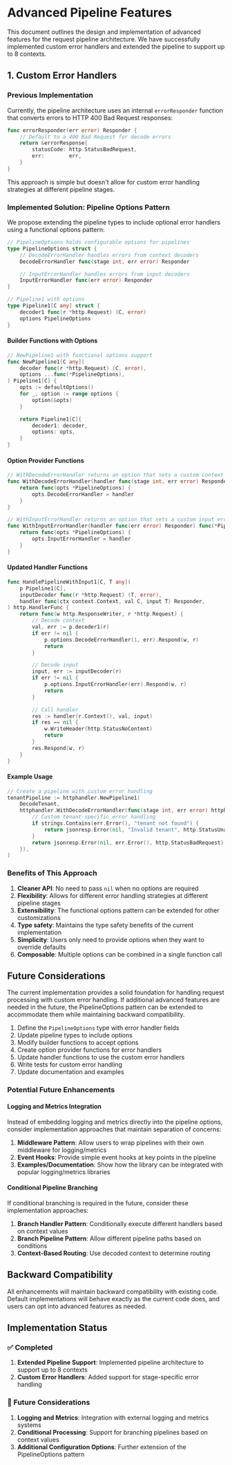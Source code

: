 # Advanced Pipeline Features

This document outlines the design and implementation of advanced features for the request pipeline architecture. We have successfully implemented custom error handlers and extended the pipeline to support up to 8 contexts.

## 1. Custom Error Handlers

### Previous Implementation

Currently, the pipeline architecture uses an internal `errorResponder` function that converts errors to HTTP 400 Bad Request responses:

```go
func errorResponder(err error) Responder {
    // Default to a 400 Bad Request for decode errors
    return &errorResponse{
        statusCode: http.StatusBadRequest,
        err:        err,
    }
}
```

This approach is simple but doesn't allow for custom error handling strategies at different pipeline stages.

### Implemented Solution: Pipeline Options Pattern

We propose extending the pipeline types to include optional error handlers using a functional options pattern:

```go
// PipelineOptions holds configurable options for pipelines
type PipelineOptions struct {
    // DecodeErrorHandler handles errors from context decoders
    DecodeErrorHandler func(stage int, err error) Responder

    // InputErrorHandler handles errors from input decoders
    InputErrorHandler func(err error) Responder
}

// Pipeline1 with options
type Pipeline1[C any] struct {
    decoder1 func(r *http.Request) (C, error)
    options PipelineOptions
}
```

#### Builder Functions with Options

```go
// NewPipeline1 with functional options support
func NewPipeline1[C any](
    decoder func(r *http.Request) (C, error),
    options ...func(*PipelineOptions),
) Pipeline1[C] {
    opts := defaultOptions()
    for _, option := range options {
        option(&opts)
    }

    return Pipeline1[C]{
        decoder1: decoder,
        options: opts,
    }
}
```

#### Option Provider Functions

```go
// WithDecodeErrorHandler returns an option that sets a custom context error handler
func WithDecodeErrorHandler(handler func(stage int, err error) Responder) func(*PipelineOptions) {
    return func(opts *PipelineOptions) {
        opts.DecodeErrorHandler = handler
    }
}

// WithInputErrorHandler returns an option that sets a custom input error handler
func WithInputErrorHandler(handler func(err error) Responder) func(*PipelineOptions) {
    return func(opts *PipelineOptions) {
        opts.InputErrorHandler = handler
    }
}
```

#### Updated Handler Functions

```go
func HandlePipelineWithInput1[C, T any](
    p Pipeline1[C],
    inputDecoder func(r *http.Request) (T, error),
    handler func(ctx context.Context, val C, input T) Responder,
) http.HandlerFunc {
    return func(w http.ResponseWriter, r *http.Request) {
        // Decode context
        val, err := p.decoder1(r)
        if err != nil {
            p.options.DecodeErrorHandler(1, err).Respond(w, r)
            return
        }

        // Decode input
        input, err := inputDecoder(r)
        if err != nil {
            p.options.InputErrorHandler(err).Respond(w, r)
            return
        }

        // Call handler
        res := handler(r.Context(), val, input)
        if res == nil {
            w.WriteHeader(http.StatusNoContent)
            return
        }
        res.Respond(w, r)
    }
}
```

#### Example Usage

```go
// Create a pipeline with custom error handling
tenantPipeline := httphandler.NewPipeline1(
    DecodeTenant,
    httphandler.WithDecodeErrorHandler(func(stage int, err error) httphandler.Responder {
        // Custom tenant-specific error handling
        if strings.Contains(err.Error(), "tenant not found") {
            return jsonresp.Error(nil, "Invalid tenant", http.StatusUnauthorized)
        }
        return jsonresp.Error(nil, err.Error(), http.StatusBadRequest)
    }),
)
```

### Benefits of This Approach

1. **Cleaner API**: No need to pass `nil` when no options are required
2. **Flexibility**: Allows for different error handling strategies at different pipeline stages
3. **Extensibility**: The functional options pattern can be extended for other customizations
4. **Type safety**: Maintains the type safety benefits of the current implementation
5. **Simplicity**: Users only need to provide options when they want to override defaults
6. **Composable**: Multiple options can be combined in a single function call

## Future Considerations

The current implementation provides a solid foundation for handling request processing with custom error handling. If additional advanced features are needed in the future, the PipelineOptions pattern can be extended to accommodate them while maintaining backward compatibility.

1. Define the `PipelineOptions` type with error handler fields
2. Update pipeline types to include options
3. Modify builder functions to accept options
4. Create option provider functions for error handlers
5. Update handler functions to use the custom error handlers
6. Write tests for custom error handling
7. Update documentation and examples

### Potential Future Enhancements

#### Logging and Metrics Integration

Instead of embedding logging and metrics directly into the pipeline options, consider implementation approaches that maintain separation of concerns:

1. **Middleware Pattern**: Allow users to wrap pipelines with their own middleware for logging/metrics
2. **Event Hooks**: Provide simple event hooks at key points in the pipeline
3. **Examples/Documentation**: Show how the library can be integrated with popular logging/metrics libraries

#### Conditional Pipeline Branching

If conditional branching is required in the future, consider these implementation approaches:

1. **Branch Handler Pattern**: Conditionally execute different handlers based on context values
2. **Branch Pipeline Pattern**: Allow different pipeline paths based on conditions
3. **Context-Based Routing**: Use decoded context to determine routing

## Backward Compatibility

All enhancements will maintain backward compatibility with existing code. Default implementations will behave exactly as the current code does, and users can opt into advanced features as needed.

## Implementation Status

### ✅ Completed

1. **Extended Pipeline Support**: Implemented pipeline architecture to support up to 8 contexts
2. **Custom Error Handlers**: Added support for stage-specific error handling

### 🚧 Future Considerations

1. **Logging and Metrics**: Integration with external logging and metrics systems
2. **Conditional Processing**: Support for branching pipelines based on context values
3. **Additional Configuration Options**: Further extension of the PipelineOptions pattern

